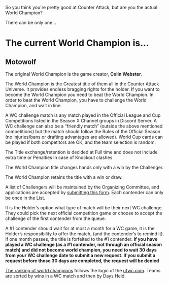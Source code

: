 So you think you're pretty good at Counter Attack, but are you the actual World Champion?

There can be only one...

# The current World Champion is... 

## **Motowolf**

The original World Champion is the game creator, **Colin Webster**.

The World Champion is the Greatest title of them all in the Counter Attack Universe. It provides endless bragging rights for the holder. If you want to become the World Champion you need to beat the World Champion. In order to beat the World Champion, you have to challenge the World Champion, and wait in line.

A WC challenge match is any match played in the Official League and Cup Competitions listed in the Season X Channel groups in Discord Server. A WC challenge can also be a “friendly match” (outside the above mentioned competitions) but the match should follow the Rules of the Official Season (no injuries/bans or drafting advantages are allowed). World Cup cards can be played if both competitors are OK, and the team selection is random.

The Title exchange/retention is decided at Full time and does not include extra time or Penalties in case of Knockout clashes

The World Champion title changes hands only with a win by the Challenger.

The World Champion retains the title with a win or draw.

A list of Challengers will be maintained by the Organizing Committee, and applications are accepted by [submitting this form](https://forms.gle/hqTfJTLMH1skBUKz8). Each contender can only be once in the List.

It is the Holder’s option what type of match will be their next WC challenge. They could pick the next official competition game or choose to accept the challenge of the first contender from the queue.

A #1 contender should wait for at most a month for a WC game, it is the Holder’s responsibility to offer the match, (and the contender’s to remind it). If one month passes, the title is forfeited to the #1 contender. **if you have played a WC challenge (as a #1 contender, not through an official season match) and did not become world champion, you need to wait 30 days from your WC challenge date to submit a new request. If you submit a request before those 30 days are completed, the request will be denied**

[The ranking of world champions](https://docs.google.com/spreadsheets/d/1PxoXKd6SZ0-jV27GYnC8q1R17HQMXHO5hT2QNQBRpQQ/edit#gid=1103213636) follows the logic of the [ufwc.com](https://www.ufwc.co.uk/rankings/). Teams are sorted by wins in a WC match and then by Days Held.
